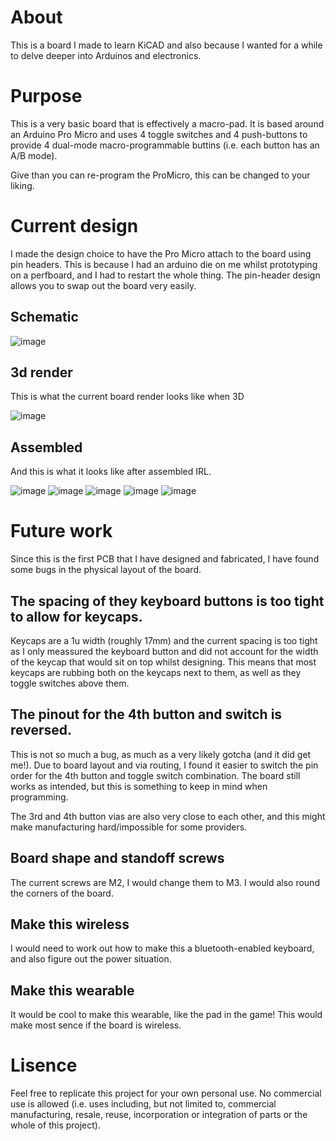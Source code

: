 # About
This is a board I made to learn KiCAD and also because I wanted for a while to delve deeper into Arduinos and electronics. 

# Purpose
This is a very basic board that is effectively a macro-pad. It is based around an Arduino Pro Micro and uses 4 toggle switches and 4 push-buttons to provide 4 dual-mode macro-programmable buttins (i.e. each button has an A/B mode).

Give than you can re-program the ProMicro, this can be changed to your liking. 

# Current design
I made the design choice to have the Pro Micro attach to the board using pin headers. This is because I had an arduino die on me whilst prototyping on a perfboard, and I had to restart the whole thing. The pin-header design allows you to swap out the board very easily.


## Schematic
![image](graphics/schematic.PNG)

## 3d render
This is what the current board render looks like when 3D

![image](graphics/sm_blue_top.png)

## Assembled
And this is what it looks like after assembled IRL.

![image](graphics/assembled_1.jpg)
![image](graphics/assembled_2.jpg)
![image](graphics/assembled_3.jpg)
![image](graphics/assembled_4.jpg)
![image](graphics/assembled_5.jpg)

# Future work
Since this is the first PCB that I have designed and fabricated, I have found some bugs in the physical layout of the board. 

## The spacing of they keyboard buttons is too tight to allow for keycaps. 

Keycaps are a 1u width (roughly 17mm) and the current spacing is too tight as I only meassured the keyboard button and did not account for the width of the keycap that would sit on top whilst designing. This means that most keycaps are rubbing both on the keycaps next to them, as well as they toggle switches above them.

## The pinout for the 4th button and switch is reversed. 

This is not so much a bug, as much as a very likely gotcha (and it did get me!). Due to board layout and via routing, I found it easier to switch the pin order for the 4th button and toggle switch combination. The board still works as intended, but this is something to keep in mind when programming. 

The 3rd and 4th button vias are also very close to each other, and this might make manufacturing hard/impossible for some providers. 

## Board shape and standoff screws

The current screws are M2, I would change them to M3. I would also round the corners of the board.

## Make this wireless
I would need to work out how to make this a bluetooth-enabled keyboard, and also figure out the power situation.


## Make this wearable

It would be cool to make this wearable, like the pad in the game! This would make most sence if the board is wireless. 

# Lisence

Feel free to replicate this project for your own personal use. No commercial use is allowed (i.e. uses including, but not limited to, commercial manufacturing, resale, reuse, incorporation or integration of parts or the whole of this project).